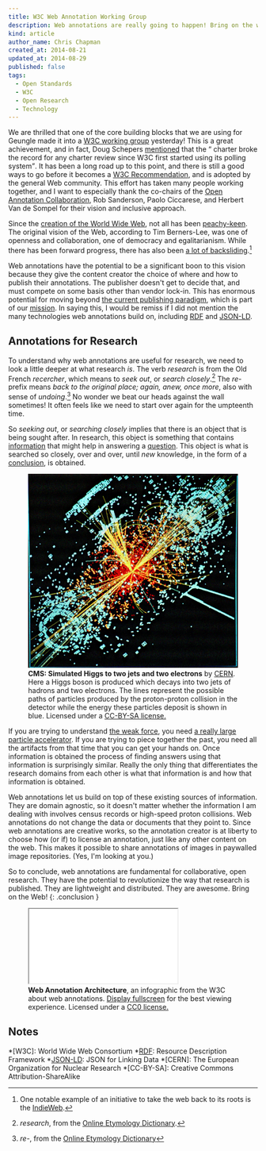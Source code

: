 ```yaml
---
title: W3C Web Annotation Working Group
description: Web annotations are really going to happen! Bring on the web.
kind: article
author_name: Chris Chapman
created_at: 2014-08-21
updated_at: 2014-08-29
published: false
tags:
  - Open Standards
  - W3C
  - Open Research
  - Technology
---
```


We are thrilled that one of the core building blocks that we are using for
Geungle made it into a [W3C working group](http://www.w3.org/annotation/)
yesterday! This is a great achievement, and in fact, Doug Schepers
[mentioned][schepers] that the <q
cite="http://lists.w3.org/Archives/Public/public-openannotation/2014Aug/0003.html">
charter broke the record for any charter review since W3C first started using
its polling system</q>. It has been a long road up to this point, and there is
still a good ways to go before it becomes a <a class="abbr"
href="http://www.w3.org/standards/faq#std">W3C Recommendation</a>, and is
adopted by the general Web community. This effort has taken many people working
together, and I want to especially thank the co-chairs of the [Open Annotation
Collaboration](http://www.openannotation.org/), Rob Sanderson, Paolo Ciccarese,
and Herbert Van de Sompel for their vision and inclusive approach. 

Since the [creation of the World Wide Web][oai8], not all has been
[peachy-keen][pk]. The original vision of the Web, according to Tim
Berners-Lee, was one of openness and collaboration, one of democracy and
egalitarianism. While there has been forward progress, there has also been [a
lot of backsliding][internet-lost].[^indiewebcamp]

<!--MORE-->

Web annotations have the potential to be a significant boon to this vision
because they give the content creator the choice of where and how to publish
their annotations. The publisher doesn't get to decide that, and must compete
on some basis other than vendor lock-in. This has enormous potential for moving
beyond [the current publishing paradigm](/blog/a-social-business/), which is
part of our [mission][mission]. In saying this, I would be remiss if I did not
mention the many technologies web annotations build on, including [RDF][RDF]
and [JSON-LD][JSON-LD].

## Annotations for Research

To understand why web annotations are useful for research, we need to look a
little deeper at what research _is_. The verb _research_ is from the Old French
<dfn id="def-recercher">recercher</dfn>, which means to _seek out_, or _search
closely_.[^term-research] The <dfn id="def-re-">re-</dfn> prefix means _back to
the original place; again, anew, once more_, also with sense of
_undoing_.[^term-re-] No wonder we beat our heads against the wall sometimes!
It often feels like we need to start over again for the umpteenth time.

So _seeking out_, or _searching closely_ implies that there is an object that
is being sought after. In research, this object is something that contains
[information][I] that might help in answering a [question][Q]. This object is
what is searched so closely, over and over, until _new_ knowledge, in the form
of a [conclusion][C], is obtained.

<figure about="<%= url_for @item %>higgsboson.jpeg" id="simulated-higgs" class="img" prefix="dc: http://purl.org/dc/terms/ cc: http://creativecommons.org/ns#">
  <img class="static" alt="CMS: Simulated Higgs to two jets and two electrons" src="higgsboson.jpeg" />
  <figcaption class="small">
    <b property="dc:title">CMS: Simulated Higgs to two jets and two electrons</b>
    by <a href="http://cern.ch" property="cc:attributionName" rel="cc:attributionURL dc:creator">CERN</a>.
    <span property="dc:description">Here a Higgs boson is produced which decays
    into two jets of hadrons and two electrons. The lines represent the
    possible paths of particles produced by the proton-proton collision in the
    detector while the energy these particles deposit is shown in blue.</span>
    Licensed under a 
    <a property="cc:license" rel="license" href="http://creativecommons.org/licenses/by-sa/4.0/">CC-BY-SA license.</a>
    <span class="icon-cc"></span><span class="icon-cc-by"></span><span class="icon-cc-sa"></span>
  </figcaption>
</figure>

If you are trying to understand [the weak force][weak-force], you need [a
really large particle accelerator][LHC]. If you are trying to piece together
the past, you need all the artifacts from that time that you can get your hands
on. Once information is obtained the process of finding answers using that
information is surprisingly similar. Really the only thing that differentiates
the research domains from each other is what that information is and how that
information is obtained.

Web annotations let us build on top of these existing sources of information.
They are domain agnostic, so it doesn't matter whether the information I am
dealing with involves census records or high-speed proton collisions. Web
annotations do not change the data or documents that they point to. Since web
annotations are creative works, so the annotation creator is at liberty to
choose how (or if) to license an annotation, just like any other content on the
web. This makes it possible to share annotations of images in paywalled image
repositories. (Yes, I'm looking at you.)

So to conclude, web annotations are fundamental for collaborative, open
research. They have the potential to revolutionize the way that research is
published. They are lightweight and distributed. They are awesome. Bring on the
Web!
{: .conclusion }

<figure about="<%= url_for @item %>annotation-architecture.svg"
vocab="http://creativecommons.org/ns#" id="annotation_architecture" class="section">
  <div class="embed-container wideScreen"> 
    <iframe src="annotation-architecture.svg" class="simple static"></iframe>
  </div>
  <figcaption class="small">
    <b>Web Annotation Architecture</b>,
    an infographic from the W3C about web annotations. 
    <a href="annotation-architecture.svg">Display fullscreen</a> for the best
    viewing experience.
    Licensed under a
    <a property="http://creativecommons.org/ns#license" rel="license" href="http://creativecommons.org/publicdomain/zero/1.0/">CC0 license.</a> 
    <span class="icon-cc"></span><span class="icon-cc-zero"></span>
  </figcaption>
</figure>

## Notes

[^indiewebcamp]: One notable example of an initiative to take the web back to its roots is the [IndieWeb](http://indiewebcamp.com/).
[^term-research]: _research_, from the [Online Etymology Dictionary](http://www.etymonline.com/index.php?term=research).
[^term-re-]: _re-_, from the [Online Etymology Dictionary](http://www.etymonline.com/index.php?term=re-)

[internet-lost]: http://www.theguardian.com/technology/2014/aug/24/internet-lost-its-way-tim-berners-lee-world-wide-web "How the web lost its way–and its founding principles"
[pk]: http://www.oxforddictionaries.com/definition/american_english/peachy-keen 
[RDF]: http://en.wikipedia.org/wiki/Resource_Description_Framework
[JSON-LD]: http://json-ld.org/
[oai8]: /blog/heading-to-oai8/#p[TsrKoa],h[TsrKoa] "A little about the beginnings of the WWW"
[schepers]: http://lists.w3.org/Archives/Public/public-openannotation/2014Aug/0003.html
[mission]: /company#mission
[I]: /research/process/#p[IiiIsb]
[Q]: /research/process/#p[TetAwc],h[TetAwc]
[C]: /research/#p[RifNmw],h[RifNmw,3]
[LHC]: http://home.web.cern.ch/topics/large-hadron-collider "Expensive information"
[weak-force]: http://en.wikipedia.org/wiki/Weak_interaction

*[W3C]: World Wide Web Consortium
*[RDF]: Resource Description Framework
*[JSON-LD]: JSON for Linking Data
*[CERN]: The European Organization for Nuclear Research
*[CC-BY-SA]: Creative Commons Attribution-ShareAlike
